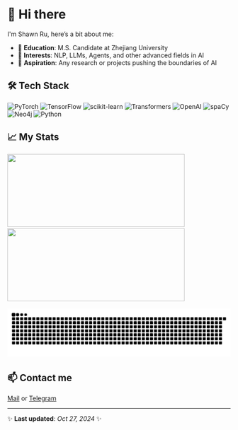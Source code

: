 # 👋 Hi there

I'm Shawn Ru, here’s a bit about me:

- 🏫 **Education**: M.S. Candidate at Zhejiang University
- 🎯 **Interests**: NLP, LLMs, Agents, and other advanced fields in AI
- 🔭 **Aspiration**: Any research or projects pushing the boundaries of AI



## 🛠️ Tech Stack

![PyTorch](https://img.shields.io/badge/-PyTorch-EE4C2C?style=flat-square&logo=pytorch&logoColor=white)
![TensorFlow](https://img.shields.io/badge/-TensorFlow-FF6F00?style=flat-square&logo=tensorflow&logoColor=white)
![scikit-learn](https://img.shields.io/badge/-scikit--learn-F7931E?style=flat-square&logo=scikit-learn&logoColor=white)
![Transformers](https://img.shields.io/badge/-Transformers-FCC624?style=flat-square&logo=huggingface&logoColor=black)
![OpenAI](https://img.shields.io/badge/-OpenAI-00A67E?style=flat-square&logo=openai&logoColor=white)
![spaCy](https://img.shields.io/badge/-spaCy-09A3D5?style=flat-square&logo=spacy&logoColor=white)
![Neo4j](https://img.shields.io/badge/-Neo4j-008CC1?style=flat-square&logo=neo4j&logoColor=white)
![Python](https://img.shields.io/badge/-Python-3776AB?style=flat-square&logo=python&logoColor=white)



## 📈 My Stats

<img src="https://streak-stats.demolab.com/?user=R10836&theme=transparent&hide_border=true&ring=003F88&fire=003F88&currStreakLabel=B01F24&sideLabels=B01F24&dates=003F88&stroke=orange" width="400" height="165">  <img src="https://github-readme-stats-sigma-five.vercel.app/api/top-langs/?username=R10836&layout=compact&bg_color=00000000&text_color=003F88&hide_border=true" width="400" height="165" />




<picture>
  <source media="(prefers-color-scheme: dark)" srcset="https://raw.githubusercontent.com/R10836/R10836/output/github-contribution-grid-snake-dark.svg">
  <source media="(prefers-color-scheme: light)" srcset="https://raw.githubusercontent.com/R10836/R10836/output/github-contribution-grid-snake.svg">
  <img alt="github contribution grid snake animation" src="https://raw.githubusercontent.com/R10836/R10836/output/github-contribution-grid-snake.svg">
</picture>



## 📫 Contact me

[Mail](mailto:rushawn818@gmail.com) or [Telegram](https://t.me/SubXray "_blank")



---

✨ **Last updated**: _Oct 27, 2024_ ✨
